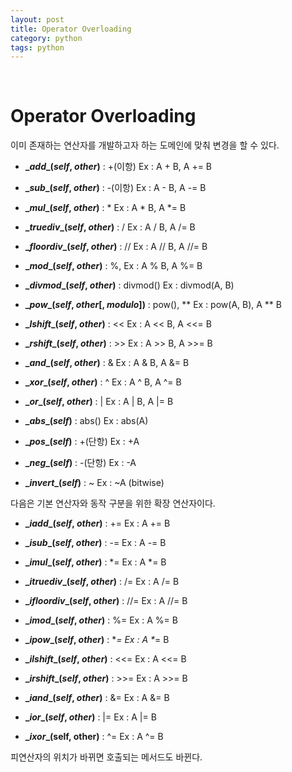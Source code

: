 ```yaml
---
layout: post
title: Operator Overloading
category: python
tags: python
---
```


&nbsp;

# Operator Overloading

이미 존재하는 연산자를 개발하고자 하는 도메인에 맞춰 변경을 할 수 있다.

- **\__add__(*self*, *other*)** : +(이항)
  Ex : A + B, A += B

- **\__sub__(*self*, *other*)** : -(이항)
  Ex : A - B, A -= B

- **\__mul__(*self*, *other*)** : *
  Ex : A * B, A *= B

- **\__truediv__(*self*, *other*)** : /
  Ex : A / B, A /= B

- **\__floordiv__(*self*, *other*)** : //
  Ex : A // B, A //= B

- **\__mod__(*self*, *other*)** : %, 
  Ex : A % B, A %= B

- **\__divmod__(*self*, *other*)** : divmod()
  Ex : divmod(A, B)

- **\__pow__(*self*, *other*[, *modulo*])** : pow(), \*\*
  Ex : pow(A, B), A \*\* B

- **\__lshift__(*self*, *other*)** : <<
  Ex : A << B, A <<= B

- **\__rshift__(*self*, *other*)** : >>
  Ex : A >> B, A >>= B

- **\__and__(*self*, *other*)** : &
  Ex : A & B, A &= B

- **\__xor__(*self*, *other*)** : ^
  Ex : A ^ B, A ^= B

- **\__or__(*self*, *other*)** : |
  Ex : A | B, A |= B

- **\__abs__(*self*)** : abs()
  Ex : abs(A)

- **\__pos__(*self*)** : +(단항)
  Ex : +A

- **\__neg__(*self*)** : -(단항)
  Ex : -A

- **\__invert__(*self*)** : ~
  Ex : ~A (bitwise)

다음은 기본 연산자와 동작 구분을 위한 확장 연산자이다.

- **\__iadd__(*self*, *other*)** : +=
  Ex : A += B

- **\__isub__(*self*, *other*)** : -=
  Ex : A -= B

- **\__imul__(*self*, *other*)** : *=
  Ex : A *= B

- **\__itruediv__(*self*, *other*)** : /=
  Ex : A /= B

- **\__ifloordiv__(*self*, *other*)** : //=
  Ex : A //= B

- **\__imod__(*self*, *other*)** : %=
  Ex : A %= B

- **\__ipow__(*self*, *other*)** : \**=
  Ex : A \**= B

- **\__ilshift__(*self*, *other*)** : <<=
  Ex : A <<= B

- **\__irshift__(*self*, *other*)** : >>=
  Ex : A >>= B

- **\__iand__(*self*, *other*)** : &=
  Ex : A &= B

- **\__ior__(*self*, *other*)** : |=
  Ex : A |= B

- **\__ixor__(self, other)** : ^=
  Ex : A ^= B

피연산자의 위치가 바뀌면 호출되는 메서드도 바뀐다.